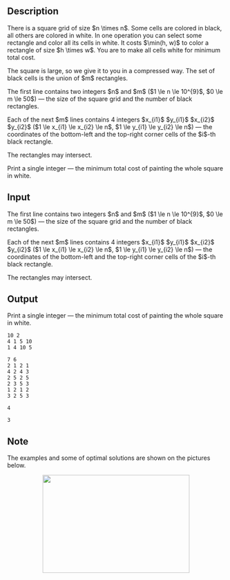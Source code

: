 ## Description

<div><p>There is a square grid of size $n \times n$. Some cells are colored in black, all others are colored in white. In one operation you can select some rectangle and color all its cells in white. It costs $\min(h, w)$ to color a rectangle of size $h \times w$. You are to make all cells white for minimum total cost.</p><p>The square is large, so we give it to you in a compressed way. The set of black cells is the union of $m$ rectangles.</p></div><div class="input-specification"><p>The first line contains two integers $n$ and $m$ ($1 \le n \le 10^{9}$, $0 \le m \le 50$)&nbsp;— the size of the square grid and the number of black rectangles.</p><p>Each of the next $m$ lines contains 4 integers $x_{i1}$ $y_{i1}$ $x_{i2}$ $y_{i2}$ ($1 \le x_{i1} \le x_{i2} \le n$, $1 \le y_{i1} \le y_{i2} \le n$)&nbsp;— the coordinates of the bottom-left and the top-right corner cells of the $i$-th black rectangle.</p><p>The rectangles may intersect.</p></div><div class="output-specification"><p>Print a single integer&nbsp;— the minimum total cost of painting the whole square in white.</p></div>

## Input

<p>The first line contains two integers $n$ and $m$ ($1 \le n \le 10^{9}$, $0 \le m \le 50$)&nbsp;— the size of the square grid and the number of black rectangles.</p><p>Each of the next $m$ lines contains 4 integers $x_{i1}$ $y_{i1}$ $x_{i2}$ $y_{i2}$ ($1 \le x_{i1} \le x_{i2} \le n$, $1 \le y_{i1} \le y_{i2} \le n$)&nbsp;— the coordinates of the bottom-left and the top-right corner cells of the $i$-th black rectangle.</p><p>The rectangles may intersect.</p>

## Output

<p>Print a single integer&nbsp;— the minimum total cost of painting the whole square in white.</p>





```input1
10 2
4 1 5 10
1 4 10 5
```




```input2
7 6
2 1 2 1
4 2 4 3
2 5 2 5
2 3 5 3
1 2 1 2
3 2 5 3
```




```output1
4
```




```output2
3
```



## Note

<p>The examples and some of optimal solutions are shown on the pictures below.</p><center> <img class="tex-graphics" height="227px" src="file://7NwXimMi.png" style="max-width: 100.0%;max-height: 100.0%;" width="340px"> </center>
